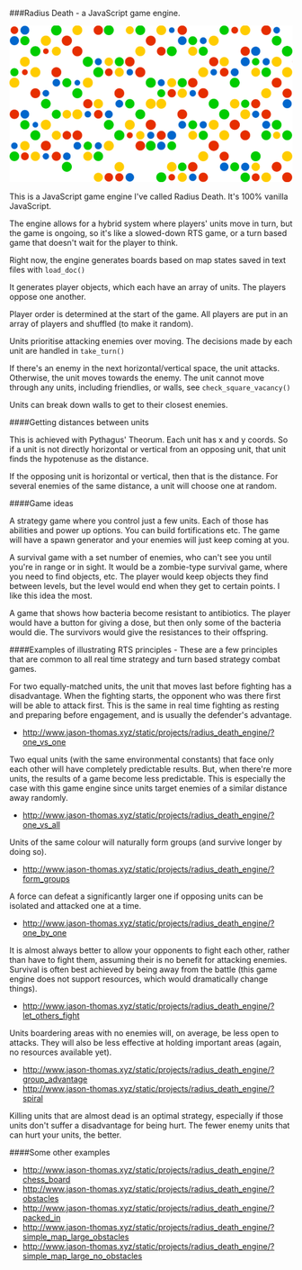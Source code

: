 ###Radius Death - a JavaScript game engine.

![Screenshot](screenshot.png)

This is a JavaScript game engine I've called Radius Death. It's 100% vanilla JavaScript.

The engine allows for a hybrid system where players' units move in turn, but the game is ongoing, so it's like a slowed-down RTS game, or a turn based game that doesn't wait for the player to think.

Right now, the engine generates boards based on map states saved in text files with ```load_doc()```

It generates player objects, which each have an array of units. The players oppose one another.

Player order is determined at the start of the game. All players are put in an array of players and shuffled (to make it random).

Units prioritise attacking enemies over moving. The decisions made by each unit are handled in ```take_turn()```

If there's an enemy in the next horizontal/vertical space, the unit attacks. Otherwise, the unit moves towards the enemy. The unit cannot move through any units, including friendlies, or walls, see ```check_square_vacancy()```

Units can break down walls to get to their closest enemies.

####Getting distances between units

This is achieved with Pythagus' Theorum. Each unit has x and y coords. So if a unit is not directly horizontal or vertical from an opposing unit, that unit finds the hypotenuse as the distance.

If the opposing unit is horizontal or vertical, then that is the distance.
For several enemies of the same distance, a unit will choose one at random. 

####Game ideas

A strategy game where you control just a few units. Each of those has abilities and power up options. You can build fortifications etc. The game will have a spawn generator and your enemies will just keep coming at you.

A survival game with a set number of enemies, who can't see you until you're in range or in sight. It would be a zombie-type survival game, where you need to find objects, etc. The player would keep objects they find between levels, but the level would end when they get to certain points. I like this idea the most.

A game that shows how bacteria become resistant to antibiotics. The player would have a button for giving a dose, but then only some of the bacteria would die. The survivors would give the resistances to their offspring.

####Examples of illustrating RTS principles - 
These are a few principles that are common to all real time strategy and turn based strategy combat games.

For two equally-matched units, the unit that moves last before fighting has a disadvantage. When the fighting starts, the opponent who was there first will be able to attack first. This is the same in real time fighting as resting and preparing before engagement, and is usually the defender's advantage.

- http://www.jason-thomas.xyz/static/projects/radius_death_engine/?one_vs_one

Two equal units (with the same environmental constants) that face only each other will have completely predictable results. But, when there're more units, the results of a game become less predictable. This is especially the case with this game engine since units target enemies of a similar distance away randomly.

- http://www.jason-thomas.xyz/static/projects/radius_death_engine/?one_vs_all

Units of the same colour will naturally form groups (and survive longer by doing so). 

- http://www.jason-thomas.xyz/static/projects/radius_death_engine/?form_groups

A force can defeat a significantly larger one if opposing units can be isolated and attacked one at a time.

- http://www.jason-thomas.xyz/static/projects/radius_death_engine/?one_by_one

It is almost always better to allow your opponents to fight each other, rather than have to fight them, assuming their is no benefit for attacking enemies. Survival is often best achieved by being away from the battle (this game engine does not support resources, which would dramatically change things).

- http://www.jason-thomas.xyz/static/projects/radius_death_engine/?let_others_fight

Units boardering areas with no enemies will, on average, be less open to attacks. They will also be less effective at holding important areas (again, no resources available yet).

- http://www.jason-thomas.xyz/static/projects/radius_death_engine/?group_advantage
- http://www.jason-thomas.xyz/static/projects/radius_death_engine/?spiral

Killing units that are almost dead is an optimal strategy, especially if those units don't suffer a disadvantage for being hurt. The fewer enemy units that can hurt your units, the better.

####Some other examples 
- http://www.jason-thomas.xyz/static/projects/radius_death_engine/?chess_board
- http://www.jason-thomas.xyz/static/projects/radius_death_engine/?obstacles
- http://www.jason-thomas.xyz/static/projects/radius_death_engine/?packed_in
- http://www.jason-thomas.xyz/static/projects/radius_death_engine/?simple_map_large_obstacles
- http://www.jason-thomas.xyz/static/projects/radius_death_engine/?simple_map_large_no_obstacles